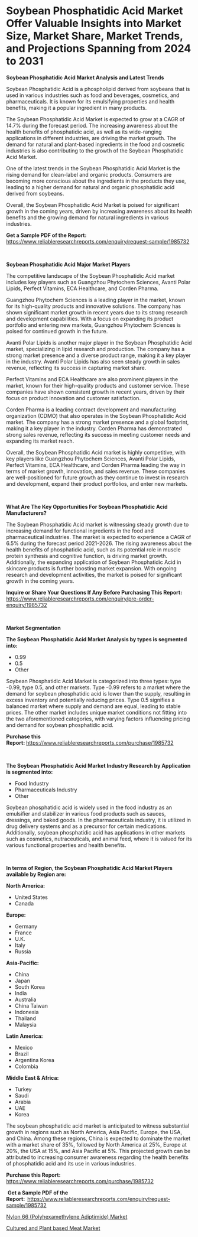 <p><h1>Soybean Phosphatidic Acid Market Offer Valuable Insights into Market Size, Market Share, Market Trends, and Projections Spanning from 2024 to 2031</h1></p><p><strong>Soybean Phosphatidic Acid Market Analysis and Latest Trends</strong></p>
<p><p>Soybean Phosphatidic Acid is a phospholipid derived from soybeans that is used in various industries such as food and beverages, cosmetics, and pharmaceuticals. It is known for its emulsifying properties and health benefits, making it a popular ingredient in many products.</p><p>The Soybean Phosphatidic Acid Market is expected to grow at a CAGR of 14.7% during the forecast period. The increasing awareness about the health benefits of phosphatidic acid, as well as its wide-ranging applications in different industries, are driving the market growth. The demand for natural and plant-based ingredients in the food and cosmetic industries is also contributing to the growth of the Soybean Phosphatidic Acid Market.</p><p>One of the latest trends in the Soybean Phosphatidic Acid Market is the rising demand for clean-label and organic products. Consumers are becoming more conscious about the ingredients in the products they use, leading to a higher demand for natural and organic phosphatidic acid derived from soybeans.</p><p>Overall, the Soybean Phosphatidic Acid Market is poised for significant growth in the coming years, driven by increasing awareness about its health benefits and the growing demand for natural ingredients in various industries.</p></p>
<p><strong>Get a Sample PDF of the Report:&nbsp;</strong> <a href="https://www.reliableresearchreports.com/enquiry/request-sample/1985732">https://www.reliableresearchreports.com/enquiry/request-sample/1985732</a></p>
<p>&nbsp;</p>
<p><strong>Soybean Phosphatidic Acid Major Market Players</strong></p>
<p><p>The competitive landscape of the Soybean Phosphatidic Acid market includes key players such as Guangzhou Phytochem Sciences, Avanti Polar Lipids, Perfect Vitamins, ECA Healthcare, and Corden Pharma. </p><p>Guangzhou Phytochem Sciences is a leading player in the market, known for its high-quality products and innovative solutions. The company has shown significant market growth in recent years due to its strong research and development capabilities. With a focus on expanding its product portfolio and entering new markets, Guangzhou Phytochem Sciences is poised for continued growth in the future.</p><p>Avanti Polar Lipids is another major player in the Soybean Phosphatidic Acid market, specializing in lipid research and production. The company has a strong market presence and a diverse product range, making it a key player in the industry. Avanti Polar Lipids has also seen steady growth in sales revenue, reflecting its success in capturing market share.</p><p>Perfect Vitamins and ECA Healthcare are also prominent players in the market, known for their high-quality products and customer service. These companies have shown consistent growth in recent years, driven by their focus on product innovation and customer satisfaction.</p><p>Corden Pharma is a leading contract development and manufacturing organization (CDMO) that also operates in the Soybean Phosphatidic Acid market. The company has a strong market presence and a global footprint, making it a key player in the industry. Corden Pharma has demonstrated strong sales revenue, reflecting its success in meeting customer needs and expanding its market reach.</p><p>Overall, the Soybean Phosphatidic Acid market is highly competitive, with key players like Guangzhou Phytochem Sciences, Avanti Polar Lipids, Perfect Vitamins, ECA Healthcare, and Corden Pharma leading the way in terms of market growth, innovation, and sales revenue. These companies are well-positioned for future growth as they continue to invest in research and development, expand their product portfolios, and enter new markets.</p></p>
<p>&nbsp;</p>
<p><strong>What Are The Key Opportunities For Soybean Phosphatidic Acid Manufacturers?</strong></p>
<p><p>The Soybean Phosphatidic Acid market is witnessing steady growth due to increasing demand for functional ingredients in the food and pharmaceutical industries. The market is expected to experience a CAGR of 6.5% during the forecast period 2021-2026. The rising awareness about the health benefits of phosphatidic acid, such as its potential role in muscle protein synthesis and cognitive function, is driving market growth. Additionally, the expanding application of Soybean Phosphatidic Acid in skincare products is further boosting market expansion. With ongoing research and development activities, the market is poised for significant growth in the coming years.</p></p>
<p><strong>Inquire or Share Your Questions If Any Before Purchasing This Report:</strong> <a href="https://www.reliableresearchreports.com/enquiry/pre-order-enquiry/1985732">https://www.reliableresearchreports.com/enquiry/pre-order-enquiry/1985732</a></p>
<p>&nbsp;</p>
<p><strong>Market Segmentation</strong></p>
<p><strong>The Soybean Phosphatidic Acid Market Analysis by types is segmented into:</strong></p>
<p><ul><li>0.99</li><li>0.5</li><li>Other</li></ul></p>
<p><p>Soybean Phosphatidic Acid Market is categorized into three types: type -0.99, type 0.5, and other markets. Type -0.99 refers to a market where the demand for soybean phosphatidic acid is lower than the supply, resulting in excess inventory and potentially reducing prices. Type 0.5 signifies a balanced market where supply and demand are equal, leading to stable prices. The other market includes unique market conditions not fitting into the two aforementioned categories, with varying factors influencing pricing and demand for soybean phosphatidic acid.</p></p>
<p><strong>Purchase this Report:&nbsp;</strong><a href="https://www.reliableresearchreports.com/purchase/1985732">https://www.reliableresearchreports.com/purchase/1985732</a></p>
<p>&nbsp;</p>
<p><strong>The Soybean Phosphatidic Acid Market Industry Research by Application is segmented into:</strong></p>
<p><ul><li>Food Industry</li><li>Pharmaceuticals Industry</li><li>Other</li></ul></p>
<p><p>Soybean phosphatidic acid is widely used in the food industry as an emulsifier and stabilizer in various food products such as sauces, dressings, and baked goods. In the pharmaceuticals industry, it is utilized in drug delivery systems and as a precursor for certain medications. Additionally, soybean phosphatidic acid has applications in other markets such as cosmetics, nutraceuticals, and animal feed, where it is valued for its various functional properties and health benefits.</p></p>
<p>&nbsp;</p>
<p><strong>In terms of Region, the Soybean Phosphatidic Acid Market Players available by Region are:</strong></p>
<p>
    <p> <strong> North America: </strong>
        <ul>
            <li>United States</li>
            <li>Canada</li>
        </ul>
        </p> 
    <p> <strong> Europe: </strong>
        <ul>
            <li>Germany</li>
            <li>France</li>
            <li>U.K.</li>
            <li>Italy</li>
            <li>Russia</li>
        </ul>
        </p> 
    <p> <strong> Asia-Pacific: </strong>
        <ul>
            <li>China</li>
            <li>Japan</li>
            <li>South Korea</li>
            <li>India</li>
            <li>Australia</li>
            <li>China Taiwan</li>
            <li>Indonesia</li>
            <li>Thailand</li>
            <li>Malaysia</li>
        </ul>
        </p> 
    <p> <strong> Latin America: </strong>
        <ul>
            <li>Mexico</li>
            <li>Brazil</li>
            <li>Argentina Korea</li>
            <li>Colombia</li>
        </ul>
        </p> 
    <p> <strong> Middle East & Africa: </strong>
        <ul>
            <li>Turkey</li>
            <li>Saudi</li>
            <li>Arabia</li>
            <li>UAE</li>
            <li>Korea</li>
        </ul>
    </p>
    </p>
<p><p>The soybean phosphatidic acid market is anticipated to witness substantial growth in regions such as North America, Asia Pacific, Europe, the USA, and China. Among these regions, China is expected to dominate the market with a market share of 35%, followed by North America at 25%, Europe at 20%, the USA at 15%, and Asia Pacific at 5%. This projected growth can be attributed to increasing consumer awareness regarding the health benefits of phosphatidic acid and its use in various industries.</p></p>
<p><strong>Purchase this Report: </strong><a href="https://www.reliableresearchreports.com/purchase/1985732">https://www.reliableresearchreports.com/purchase/1985732</a></p>
<p>&nbsp;<strong>Get a Sample PDF of the Report:&nbsp;&nbsp;</strong><a href="https://www.reliableresearchreports.com/enquiry/request-sample/1985732">https://www.reliableresearchreports.com/enquiry/request-sample/1985732</a></p>
<p><strong></strong></p>
<p><p><a href="https://copper-carbon-84f.notion.site/Decoding-the-Nylon-66-Polyhexamethylene-Adiptimide-Market-A-Deep-Dive-into-the-Latest-Market-Tren-def9c75bae1e4698a08610576750b73d">Nylon 66 (Polyhexamethylene Adiptimide) Market</a></p><p><a href="https://view.publitas.com/reportprime-1/cultured-and-plant-based-meat-market-growth-market-trends-covid-19-impact-and-forecasts-for-period-from-2024-2031/">Cultured and Plant based Meat Market</a></p></p>